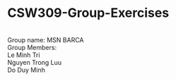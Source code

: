 # CSW309-Group-Exercises
<br>
Group name: MSN BARCA
<br>
Group Members:
<br>
Le Minh Tri
<br>
Nguyen Trong Luu
<br>
Do Duy Minh
